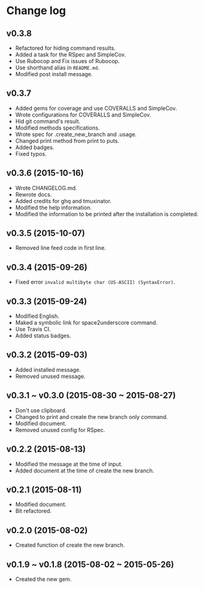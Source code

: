 # Change log

## v0.3.8
- Refactored for hiding command results.
- Added a task for the RSpec and SimpleCov.
- Use Rubocop and Fix issues of Rubocop.
- Use shorthand alias in `README.md`.
- Modified post install message.

## v0.3.7
- Added gems for coverage and use COVERALLS and SimpleCov.
- Wrote configurations for COVERALLS and SimpleCov.
- Hid git command's result.
- Modified methods specifications.
- Wrote spec for .create_new_branch and .usage.
- Changed print method from print to puts.
- Added badges.
- Fixed typos.

## v0.3.6 (2015-10-16)
- Wrote CHANGELOG.md.
- Rewrote docs.
- Added credits for ghq and tmuxinator.
- Modified the help information.
- Modified the information to be printed after the installation is completed.

## v0.3.5 (2015-10-07)
- Removed line feed code in first line.

## v0.3.4 (2015-09-26)
- Fixed error `invalid multibyte char (US-ASCII) (SyntaxError)`.

## v0.3.3 (2015-09-24)
- Modified English.
- Maked a symbolic link for space2underscore command.
- Use Travis CI.
- Added status badges.

## v0.3.2 (2015-09-03)
- Added installed message.
- Removed unused message.

## v0.3.1 ~ v0.3.0 (2015-08-30 ~ 2015-08-27)
- Don't use clipboard.
- Changed to print and create the new branch only command.
- Modified document.
- Removed unused config for RSpec.

## v0.2.2 (2015-08-13)
- Modified the message at the time of input.
- Added document at the time of create the new branch.

## v0.2.1 (2015-08-11)
- Modified document.
- Bit refactored.

## v0.2.0 (2015-08-02)
- Created function of create the new branch.

## v0.1.9 ~ v0.1.8 (2015-08-02 ~ 2015-05-26)
- Created the new gem.
